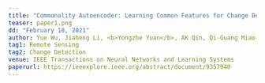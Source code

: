 ```yaml
---
title: "Commonality Autoencoder: Learning Common Features for Change Detection from Heterogeneous Images" 
teaser: paper1.png
dd: "February 18, 2021"
author: Yue Wu, Jiaheng Li, <b>Yongzhe Yuan</b>, AK Qin, Qi-Guang Miao, Mao-Guo Gong*
tag1: Remote Sensing
tag2: Change Detection
venue: IEEE Transactions on Neural Networks and Learning Systems
paperurl: https://ieeexplore.ieee.org/abstract/document/9357940
---
```

